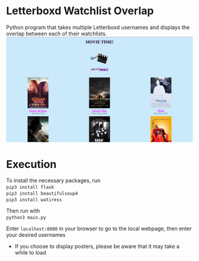 # Letterboxd Watchlist Overlap
Python program that takes multiple Letterboxd usernames and displays the overlap between each of their watchlists.
![alt text](https://github.com/jgiel/letterboxd-watchlist-overlap/blob/main/sample-output.png?raw=true)

# Execution
To install the necessary packages, run  
`pip3 install flask`  
`pip3 install beautifulsoup4`  
`pip3 install watiress`  

Then run with   
`python3 main.py `  

Enter `localhost:8080` in your browser to go to the local webpage, then enter your desired usernames
- If you choose to display posters, please be aware that it may take a while to load

